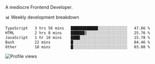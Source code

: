 A mediocre Frontend Developer.

📊 Weekly development breakdown
<!--START_SECTION:waka-->

```txt
TypeScript   3 hrs 56 mins   ████████████░░░░░░░░░░░░░   47.66 %
HTML         2 hrs 8 mins    ██████▒░░░░░░░░░░░░░░░░░░   25.76 %
JavaScript   1 hr 18 mins    ████░░░░░░░░░░░░░░░░░░░░░   15.78 %
Bash         22 mins         █░░░░░░░░░░░░░░░░░░░░░░░░   04.46 %
Other        18 mins         █░░░░░░░░░░░░░░░░░░░░░░░░   03.80 %
```

<!--END_SECTION:waka-->

<img src="https://gpvc.arturio.dev/iqbalfasri" alt="Profile views"/>
